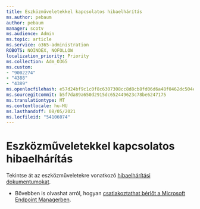 ```yaml
---
title: Eszközműveletekkel kapcsolatos hibaelhárítás
ms.author: pebaum
author: pebaum
manager: scotv
ms.audience: Admin
ms.topic: article
ms.service: o365-administration
ROBOTS: NOINDEX, NOFOLLOW
localization_priority: Priority
ms.collection: Adm_O365
ms.custom:
- "9002274"
- "4388"
- "4389"
ms.openlocfilehash: e57d24bf9c1c0f8c6307308cc8d8cb8fd06d6a48f0462dc504e0f54eb2844718
ms.sourcegitcommit: b5f7da89a650d2915dc652449623c78be6247175
ms.translationtype: MT
ms.contentlocale: hu-HU
ms.lasthandoff: 08/05/2021
ms.locfileid: "54106074"
---
```

# <a name="troubleshoot-device-actions"></a>Eszközműveletekkel kapcsolatos hibaelhárítás

Tekintse át az eszközműveletekre vonatkozó [hibaelhárítási dokumentumokat](https://docs.microsoft.com/configmgr/tenant-attach/technical-reference).

- Bővebben is olvashat arról, hogyan [csatlakoztathat bérlőt a Microsoft Endpoint Managerben](https://docs.microsoft.com/configmgr/tenant-attach/).
